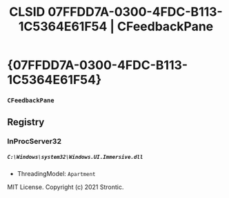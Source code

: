 ﻿---
title: "CLSID 07FFDD7A-0300-4FDC-B113-1C5364E61F54 | CFeedbackPane"
excerpt: What is COM-Object CLSID 07FFDD7A-0300-4FDC-B113-1C5364E61F54?
---

# {07FFDD7A-0300-4FDC-B113-1C5364E61F54}

### `CFeedbackPane`

## Registry


### InProcServer32

##### `C:\Windows\system32\Windows.UI.Immersive.dll`
* ThreadingModel: `Apartment`

MIT License. Copyright (c) 2021 Strontic.


